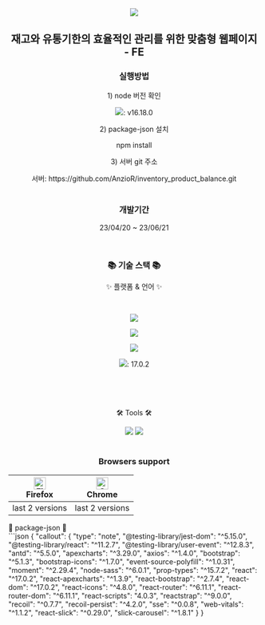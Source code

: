 <div align=center>
	<img src="https://capsule-render.vercel.app/api?type=waving&color=auto&height=200&section=header&text=[ssgInC%KDT]%&fontSize=90" />	
</div>
<div  align=center>
	<h2>재고와 유통기한의 효율적인 관리를 위한 맞춤형 웹페이지 - FE </h2>
</div>

<div  align=center>
	<h3>실행방법</h3>
	<div>
		<p>1) node 버전 확인 </p>
		<p><img src="https://img.shields.io/badge/node.js-E34F26?style=flat&logo=node.js&logoColor=white" />: v16.18.0</p>
	</div>
	  <div class="callout">
	    <p>2) package-json 설치</p>
	    <p>npm install</p>
	  </div>
	<div>
		<p>3) 서버 git 주소</p>
		<div>서버: https://github.com/AnzioR/inventory_product_balance.git</div>
	</div>
</div>
</br>
<div  align=center>
	<h3>개발기간</h3>
	<div class="callout">
	  <p> 23/04/20 ~ 23/06/21</p>
	</div>
</div>
</br>
<div align=center>
	<h3>📚 기술 스택 📚</h3>
	<p>✨ 플랫폼 & 언어 ✨</p>
</div>
</br>
<div align="center">
<!-- 	<img src="https://img.shields.io/badge/Java-007396?style=flat&logo=Conda-Forge&logoColor=white" /> -->
	<p><img src="https://img.shields.io/badge/HTML5-E34F26?style=flat&logo=HTML5&logoColor=white" /></p>
	<p><img src="https://img.shields.io/badge/CSS3-1572B6?style=flat&logo=CSS3&logoColor=white" /></p>
	<p><img src="https://img.shields.io/badge/JavaScript-F7DF1E?style=flat&logo=JavaScript&logoColor=white" /></p>
	<p><img src="https://img.shields.io/badge/React-0769AD?style=flat&logo=React&logoColor=white" />: 17.0.2</p>
<!-- 	<img src="https://img.shields.io/badge/jQuery-0769AD?style=flat&logo=jQuery&logoColor=white" /> -->
	<br>
<!-- 	<img src="https://img.shields.io/badge/Spring-6DB33F?style=flat&logo=Spring&logoColor=white" />
	<img src="https://img.shields.io/badge/Bootstrap-7952B3?style=flat&logo=Bootstrap&logoColor=white" />
	<img src="https://img.shields.io/badge/Selenium-43B02A?style=flat&logo=Selenium&logoColor=white" />
	<img src="https://img.shields.io/badge/Mybatis-000000?style=flat&logo=Fluentd&logoColor=white" /> -->
	<br>
<!-- 	<img src="https://img.shields.io/badge/Oracle%20SQL-F80000?style=flat&logo=Oracle&logoColor=white" />
	<img src="https://img.shields.io/badge/MySQL-4479A1?style=flat&logo=MySQL&logoColor=white" />
	<img src="https://img.shields.io/badge/MariaDB-003545?style=flat&logo=MariaDB&logoColor=white" />
	<img src="https://img.shields.io/badge/Linux-FCC624?style=flat&logo=Linux&logoColor=white" /> -->
</div>
<br>
<div align=center>
	<p>🛠 Tools 🛠</p>
</div>
<div align=center>
<!-- 	<img src="https://img.shields.io/badge/Eclipse%20IDE-2C2255?style=flat&logo=EclipseIDE&logoColor=white" /> -->
	<img src="https://img.shields.io/badge/Visual%20Studio%20Code-007ACC?style=flat&logo=VisualStudioCode&logoColor=white" />
<!-- 	<br>
	<img src="https://img.shields.io/badge/Tomcat-F8DC75?style=flat&logo=ApacheTomcat&logoColor=white" />
	<img src="https://img.shields.io/badge/NGINX-009639?style=flat&logo=NGINX&logoColor=white" />
	<img src="https://img.shields.io/badge/AWS-232F3E?style=flat&logo=AmazonAWS&logoColor=white" />
	<img src="https://img.shields.io/badge/SVN-809CC9?style=flat&logo=Subversion&logoColor=white" /> -->
	<img src="https://img.shields.io/badge/GitHub-181717?style=flat&logo=GitHub&logoColor=white" />
</div>
<br>

<div align=center>
	<h3> Browsers support </h3>
</div>
<div align=center>
	
| [<img src="https://raw.githubusercontent.com/alrra/browser-logos/master/src/firefox/firefox_48x48.png" alt="Firefox" width="24px" height="24px" />](http://gotbahn.github.io/browsers-support-badges/)</br>Firefox | [<img src="https://raw.githubusercontent.com/alrra/browser-logos/master/src/chrome/chrome_48x48.png" alt="Chrome" width="24px" height="24px" />](http://gotbahn.github.io/browsers-support-badges/)</br>Chrome |
| --------- | --------- |
| last 2 versions | last 2 versions |
</div>

<div> 🎁 package-json 🎁 </div>
```json
{
  "callout": {
    "type": "note",
    "@testing-library/jest-dom": "^5.15.0",
    "@testing-library/react": "^11.2.7",
    "@testing-library/user-event": "^12.8.3",
    "antd": "^5.5.0",
    "apexcharts": "^3.29.0",
    "axios": "^1.4.0",
    "bootstrap": "^5.1.3",
    "bootstrap-icons": "^1.7.0",
    "event-source-polyfill": "^1.0.31",
    "moment": "^2.29.4",
    "node-sass": "^6.0.1",
    "prop-types": "^15.7.2",
    "react": "^17.0.2",
    "react-apexcharts": "^1.3.9",
    "react-bootstrap": "^2.7.4",
    "react-dom": "^17.0.2",
    "react-icons": "^4.8.0",
    "react-router": "^6.11.1",
    "react-router-dom": "^6.11.1",
    "react-scripts": "4.0.3",
    "reactstrap": "^9.0.0",
    "recoil": "^0.7.7",
    "recoil-persist": "^4.2.0",
    "sse": "^0.0.8",
    "web-vitals": "^1.1.2",
    "react-slick": "^0.29.0",
    "slick-carousel": "^1.8.1"
  }
}
